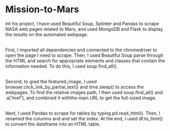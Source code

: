# Mission-to-Mars
Int his project, I have used Beautiful Soup, Splinter and Pandas to scrape NASA web pages related to Mars, and used MongoDB and Flask to display the results on the automated webpage.

<br />First, I imported all dependencies and connected to the chromedriver to open the page I need to scrape. Then, I used Beautiful Soup parse through the HTML and search for appropriate elements and classes that contain the information needed. To do this, I used soup.find_all(). 

<br />Second, to grad the featured_image, I used browser.click_link_by_partial_text() and time.sleep() to access the webpages. To find the relative images path, I then used soup.find_all() and .a['href'], and combined it withthe main URL to get the full-sized image.

<br />Next, I used Pandas to scrape for tables by typing pd.read_html(). Then, I renamed the columns and and set the index. At the end, I used df.to_html() to convert the dataframe into an HTML table.
